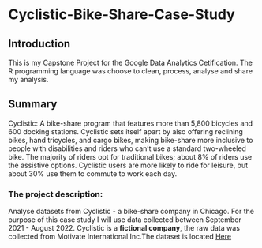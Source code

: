 # Cyclistic-Bike-Share-Case-Study

## Introduction
This is my Capstone Project for the Google Data Analytics Cetification. The R programming language was choose to clean, process, analyse and share my analysis.

## Summary
Cyclistic: A bike-share program that features more than 5,800 bicycles and 600 docking stations. Cyclistic sets itself apart by also offering reclining bikes, hand tricycles, and cargo bikes, making bike-share more inclusive to people with disabilities and riders who can’t use a standard two-wheeled bike. The majority of riders opt for traditional bikes; about 8% of riders use the assistive options. Cyclistic users are more likely to ride for leisure, but about 30% use them to commute to work each day.

### The project description:

Analyse datasets from Cyclistic - a bike-share company in Chicago.
For the purpose of this case study I will use data collected between September 2021 - August 2022.
Cyclistic is a **fictional company**, the raw data was collected from Motivate International Inc.The dataset is located [Here](https://www.divvybikes.com/system-data)
